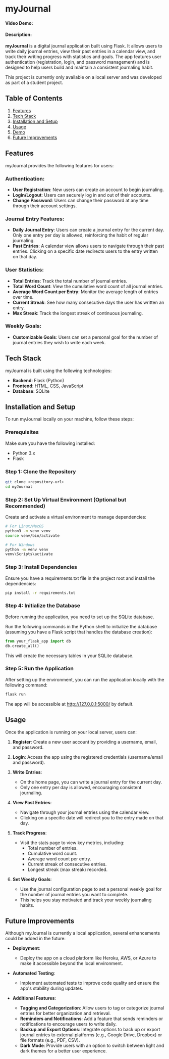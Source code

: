 # myJournal
#### Video Demo:  <URL HERE>
#### Description:

**myJournal** is a digital journal application built using Flask. It allows users to write daily journal entries, view their past entries in a calendar view, and track their writing progress with statistics and goals. The app features user authentication (registration, login, and password management) and is designed to help users build and maintain a consistent journaling habit.

This project is currently only available on a local server and was developed as part of a student project.

## Table of Contents

1. [Features](#features)
2. [Tech Stack](#tech-stack)
3. [Installation and Setup](#installation-and-setup)
4. [Usage](#usage)
5. [Demo](#demo)
6. [Future Improvements](#future-improvements)

## Features

myJournal provides the following features for users:

### Authentication:
- **User Registration**: New users can create an account to begin journaling.
- **Login/Logout**: Users can securely log in and out of their accounts.
- **Change Password**: Users can change their password at any time through their account settings.

### Journal Entry Features:
- **Daily Journal Entry**: Users can create a journal entry for the current day. Only one entry per day is allowed, reinforcing the habit of regular journaling.
- **Past Entries**: A calendar view allows users to navigate through their past entries. Clicking on a specific date redirects users to the entry written on that day.
  
### User Statistics:
- **Total Entries**: Track the total number of journal entries.
- **Total Word Count**: View the cumulative word count of all journal entries.
- **Average Word Count per Entry**: Monitor the average length of entries over time.
- **Current Streak**: See how many consecutive days the user has written an entry.
- **Max Streak**: Track the longest streak of continuous journaling.

### Weekly Goals:
- **Customizable Goals**: Users can set a personal goal for the number of journal entries they wish to write each week.
  
## Tech Stack

myJournal is built using the following technologies:
- **Backend**: Flask (Python)
- **Frontend**: HTML, CSS, JavaScript
- **Database**: SQLite

## Installation and Setup

To run myJournal locally on your machine, follow these steps:

### Prerequisites
Make sure you have the following installed:
- Python 3.x
- Flask

### Step 1: Clone the Repository

```bash
git clone <repository-url>
cd myJournal
```
### Step 2: Set Up Virtual Environment (Optional but Recommended)
Create and activate a virtual environment to manage dependencies:

```bash
# For Linux/MacOS
python3 -m venv venv
source venv/bin/activate

# For Windows
python -m venv venv
venv\Scripts\activate
```
### Step 3: Install Dependencies
Ensure you have a requirements.txt file in the project root and install the dependencies:

```bash
pip install -r requirements.txt
```
### Step 4: Initialize the Database
Before running the application, you need to set up the SQLite database.

Run the following commands in the Python shell to initialize the database (assuming you have a Flask script that handles the database creation):

```python
from your_flask_app import db
db.create_all()
```
This will create the necessary tables in your SQLite database.

### Step 5: Run the Application
After setting up the environment, you can run the application locally with the following command:

```bash
flask run
```
The app will be accessible at http://127.0.0.1:5000/ by default.

## Usage

Once the application is running on your local server, users can:

1. **Register**: Create a new user account by providing a username, email, and password.
   
2. **Login**: Access the app using the registered credentials (username/email and password).
   
3. **Write Entries**: 
   - On the home page, you can write a journal entry for the current day.
   - Only one entry per day is allowed, encouraging consistent journaling.

4. **View Past Entries**: 
   - Navigate through your journal entries using the calendar view.
   - Clicking on a specific date will redirect you to the entry made on that day.

5. **Track Progress**: 
   - Visit the stats page to view key metrics, including:
     - Total number of entries.
     - Cumulative word count.
     - Average word count per entry.
     - Current streak of consecutive entries.
     - Longest streak (max streak) recorded.

6. **Set Weekly Goals**: 
   - Use the journal configuration page to set a personal weekly goal for the number of journal entries you want to complete.
   - This helps you stay motivated and track your weekly journaling habits.


## Future Improvements

Although myJournal is currently a local application, several enhancements could be added in the future:

- **Deployment**: 
  - Deploy the app on a cloud platform like Heroku, AWS, or Azure to make it accessible beyond the local environment.

- **Automated Testing**: 
  - Implement automated tests to improve code quality and ensure the app's stability during updates.

- **Additional Features**:
  - **Tagging and Categorization**: Allow users to tag or categorize journal entries for better organization and retrieval.
  - **Reminders and Notifications**: Add a feature that sends reminders or notifications to encourage users to write daily.
  - **Backup and Export Options**: Integrate options to back up or export journal entries to external platforms (e.g., Google Drive, Dropbox) or file formats (e.g., PDF, CSV).
  - **Dark Mode**: Provide users with an option to switch between light and dark themes for a better user experience.
